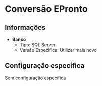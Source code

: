# Conversão EPronto  
## Informações  
- **Banco**  
    - Tipo: SQL Server  
    - Versão Especifica: Utilizar mais novo  

## Configuração específica  
Sem configuração específica